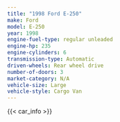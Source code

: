 ```yaml
---
title: "1998 Ford E-250"
make: Ford
model: E-250
year: 1998
engine-fuel-type: regular unleaded
engine-hp: 235
engine-cylinders: 6
transmission-type: Automatic
driven-wheels: Rear wheel drive
number-of-doors: 3
market-category: N/A
vehicle-size: Large
vehicle-style: Cargo Van
---
```


{{< car_info >}}
